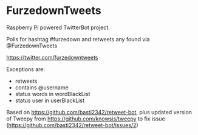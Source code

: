 FurzedownTweets
===============

Raspberry Pi powered TwitterBot project.

Polls for hashtag #furzedown and retweets any found via @FurzedownTweets

https://twitter.com/furzedowntweets

Exceptions are: 
- retweets
- contains @username
- status words in wordBlackList
- status user in userBlackList

Based on https://github.com/basti2342/retweet-bot, plus updated version of Tweepy from https://github.com/knowsis/tweepy to fix issue (https://github.com/basti2342/retweet-bot/issues/2)
